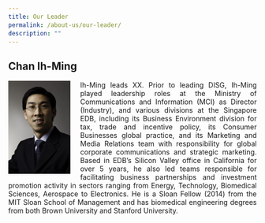 ```yaml
---
title: Our Leader
permalink: /about-us/our-leader/
description: ""
---
```

## Chan Ih-Ming

<div class="image left">
<img align="left" style="max-width: 25%; padding-right: 20px" alt="IM_photo" src="/images/ih-ming.jpg">
</div>

<div class="text right">
<p align="justify">Ih-Ming leads XX. Prior to leading DISG, Ih-Ming played leadership roles at the Ministry of Communications and Information (MCI) as Director (Industry), and various divisions at the Singapore EDB, including its Business Environment division for tax, trade and incentive policy, its Consumer Businesses global practice, and its Marketing and Media Relations team with responsibility for global corporate communications and strategic marketing.  Based in EDB’s Silicon Valley office in California for over 5 years, he also led teams responsible for facilitating business partnerships and investment promotion activity in sectors ranging from Energy, Technology, Biomedical Sciences, Aerospace to Electronics. He is a Sloan Fellow (2014) from the MIT Sloan School of Management and has biomedical engineering degrees from both Brown University and Stanford University. </p>
</div>